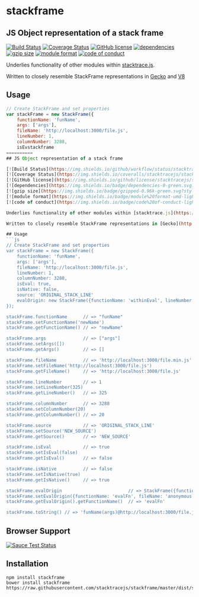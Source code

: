 stackframe 
==========
## JS Object representation of a stack frame

[![Build Status](https://img.shields.io/github/workflow/status/stacktracejs/stackframe/Continuous%20Integration/master?logo=github&style=flat-square)](https://github.com/stacktracejs/stackframe/actions?query=workflow%3AContinuous+Integration+branch%3Amaster)
[![Coverage Status](https://img.shields.io/coveralls/stacktracejs/stackframe.svg?style=flat-square)](https://coveralls.io/r/stacktracejs/stackframe?branch=master)
[![GitHub license](https://img.shields.io/github/license/stacktracejs/stackframe.svg?style=flat-square)](https://opensource.org/licenses/MIT)
[![dependencies](https://img.shields.io/badge/dependencies-0-green.svg?style=flat-square)](https://github.com/stacktracejs/stackframe/releases)
[![gzip size](https://img.shields.io/badge/gzipped-0.96k-green.svg?style=flat-square)](https://github.com/stacktracejs/stackframe/releases)
[![module format](https://img.shields.io/badge/module%20format-umd-lightgrey.svg?style=flat-square&colorB=ff69b4)](https://github.com/stacktracejs/stackframe/releases)
[![code of conduct](https://img.shields.io/badge/code%20of-conduct-lightgrey.svg?style=flat-square&colorB=ff69b4)](http://todogroup.org/opencodeofconduct/#stacktrace.js/me@eriwen.com)

Underlies functionality of other modules within [stacktrace.js](https://www.stacktracejs.com).

Written to closely resemble StackFrame representations in [Gecko](http://mxr.mozilla.org/mozilla-central/source/xpcom/base/nsIException.idl#14) and [V8](https://github.com/v8/v8/wiki/Stack%20Trace%20API)

## Usage
```js
// Create StackFrame and set properties
var stackFrame = new StackFrame({
    functionName: 'funName',
    args: ['args'],
    fileName: 'http://localhost:3000/file.js',
    lineNumber: 1,
    columnNumber: 3288, 
    isEvstackframe 
==========
## JS Object representation of a stack frame

[![Build Status](https://img.shields.io/github/workflow/status/stacktracejs/stackframe/Continuous%20Integration/master?logo=github&style=flat-square)](https://github.com/stacktracejs/stackframe/actions?query=workflow%3AContinuous+Integration+branch%3Amaster)
[![Coverage Status](https://img.shields.io/coveralls/stacktracejs/stackframe.svg?style=flat-square)](https://coveralls.io/r/stacktracejs/stackframe?branch=master)
[![GitHub license](https://img.shields.io/github/license/stacktracejs/stackframe.svg?style=flat-square)](https://opensource.org/licenses/MIT)
[![dependencies](https://img.shields.io/badge/dependencies-0-green.svg?style=flat-square)](https://github.com/stacktracejs/stackframe/releases)
[![gzip size](https://img.shields.io/badge/gzipped-0.96k-green.svg?style=flat-square)](https://github.com/stacktracejs/stackframe/releases)
[![module format](https://img.shields.io/badge/module%20format-umd-lightgrey.svg?style=flat-square&colorB=ff69b4)](https://github.com/stacktracejs/stackframe/releases)
[![code of conduct](https://img.shields.io/badge/code%20of-conduct-lightgrey.svg?style=flat-square&colorB=ff69b4)](http://todogroup.org/opencodeofconduct/#stacktrace.js/me@eriwen.com)

Underlies functionality of other modules within [stacktrace.js](https://www.stacktracejs.com).

Written to closely resemble StackFrame representations in [Gecko](http://mxr.mozilla.org/mozilla-central/source/xpcom/base/nsIException.idl#14) and [V8](https://github.com/v8/v8/wiki/Stack%20Trace%20API)

## Usage
```js
// Create StackFrame and set properties
var stackFrame = new StackFrame({
    functionName: 'funName',
    args: ['args'],
    fileName: 'http://localhost:3000/file.js',
    lineNumber: 1,
    columnNumber: 3288, 
    isEval: true,
    isNative: false,
    source: 'ORIGINAL_STACK_LINE'
    evalOrigin: new StackFrame({functionName: 'withinEval', lineNumber: 2, columnNumber: 43})
});

stackFrame.functionName      // => "funName"
stackFrame.setFunctionName('newName')
stackFrame.getFunctionName() // => "newName"

stackFrame.args              // => ["args"]
stackFrame.setArgs([])
stackFrame.getArgs()         // => []

stackFrame.fileName          // => 'http://localhost:3000/file.min.js'
stackFrame.setFileName('http://localhost:3000/file.js')  
stackFrame.getFileName()     // => 'http://localhost:3000/file.js'

stackFrame.lineNumber        // => 1
stackFrame.setLineNumber(325)
stackFrame.getLineNumber()   // => 325

stackFrame.columnNumber      // => 3288
stackFrame.setColumnNumber(20)
stackFrame.getColumnNumber() // => 20

stackFrame.source            // => 'ORIGINAL_STACK_LINE'
stackFrame.setSource('NEW_SOURCE')
stackFrame.getSource()       // => 'NEW_SOURCE'

stackFrame.isEval            // => true
stackFrame.setIsEval(false)
stackFrame.getIsEval()       // => false

stackFrame.isNative          // => false
stackFrame.setIsNative(true)
stackFrame.getIsNative()     // => true

stackFrame.evalOrigin                         // => StackFrame({functionName: 'withinEval', lineNumber: ...})
stackFrame.setEvalOrigin({functionName: 'evalFn', fileName: 'anonymous'})
stackFrame.getEvalOrigin().getFunctionName()  // => 'evalFn'

stackFrame.toString() // => 'funName(args)@http://localhost:3000/file.js:325:20'
```

## Browser Support
[![Sauce Test Status](https://saucelabs.com/browser-matrix/stacktracejs.svg)](https://saucelabs.com/u/stacktracejs)

## Installation
```
npm install stackframe
bower install stackframe
https://raw.githubusercontent.com/stacktracejs/stackframe/master/dist/stackframe.min.js
```
